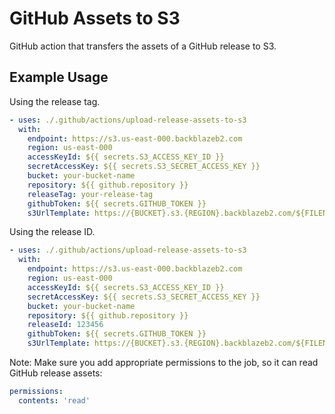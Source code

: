 # GitHub Assets to S3

GitHub action that transfers the assets of a GitHub release to S3.

## Example Usage

Using the release tag.

```yaml
- uses: ./.github/actions/upload-release-assets-to-s3
  with:
    endpoint: https://s3.us-east-000.backblazeb2.com
    region: us-east-000
    accessKeyId: ${{ secrets.S3_ACCESS_KEY_ID }}
    secretAccessKey: ${{ secrets.S3_SECRET_ACCESS_KEY }}
    bucket: your-bucket-name
    repository: ${{ github.repository }}
    releaseTag: your-release-tag
    githubToken: ${{ secrets.GITHUB_TOKEN }}
    s3UrlTemplate: https://{BUCKET}.s3.{REGION}.backblazeb2.com/${FILENAME}
```

Using the release ID.

```yaml
- uses: ./.github/actions/upload-release-assets-to-s3
  with:
    endpoint: https://s3.us-east-000.backblazeb2.com
    region: us-east-000
    accessKeyId: ${{ secrets.S3_ACCESS_KEY_ID }}
    secretAccessKey: ${{ secrets.S3_SECRET_ACCESS_KEY }}
    bucket: your-bucket-name
    repository: ${{ github.repository }}
    releaseId: 123456
    githubToken: ${{ secrets.GITHUB_TOKEN }}
    s3UrlTemplate: https://{BUCKET}.s3.{REGION}.backblazeb2.com/${FILENAME}
```

Note: Make sure you add appropriate permissions to the job, so it can read GitHub release assets:

```yaml
permissions:
  contents: 'read'
```
